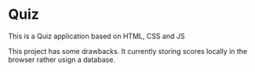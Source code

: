# Quiz

This is a Quiz application based on HTML, CSS and JS

This project has some drawbacks. It currently storing scores locally in the browser rather usign a database.



